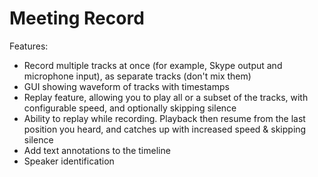 Meeting Record
==============

Features:

* Record multiple tracks at once (for example, Skype output and microphone input), as separate tracks (don't mix them)
* GUI showing waveform of tracks with timestamps
* Replay feature, allowing you to play all or a subset of the tracks, with configurable speed, and optionally skipping silence
* Ability to replay while recording. Playback then resume from the last position you heard, and catches up with increased speed & skipping silence
* Add text annotations to the timeline
* Speaker identification
